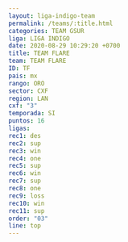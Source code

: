 ```yaml
---
layout: liga-indigo-team
permalink: /teams/:title.html
categories: TEAM GSUR
liga: LIGA INDIGO
date: 2020-08-29 10:29:20 +0700
title: TEAM FLARE
team: TEAM FLARE
ID: TF
pais: mx
rango: ORO
sector: CXF
region: LAN
cxf: "3"
temporada: SI
puntos: 16
ligas: 
rec1: des
rec2: sup
rec3: win
rec4: one
rec5: sup
rec6: win
rec7: sup
rec8: one
rec9: loss
rec10: win
rec11: sup
order: "03"
line: top
---
```



